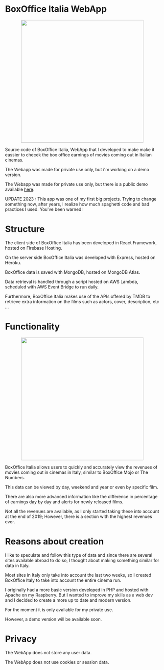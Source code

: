 # BoxOffice Italia WebApp
<p align="center">
  <img height="400" src="https://i.imgur.com/V4BOjFa.jpg" />
</p>

Source code of BoxOffice Italia, WebApp that I developed to make make it eassier to checek the box office earnings of movies coming out in Italian cinemas.

The Webapp was made for private use only, but i'm working on a demo version.

The Webapp was made for private use only, but there is a public demo available [here]([https://boxoffice-demo-37179.web.app/](https://boxoffice-demo.rastercrow.me/)).

UPDATE 2023 : This app was one of my first big projects. Trying to change something now, after years, I realize how much spaghetti code and bad practices I used. You've been warned! 
# Structure
The client side of BoxOffice Italia has been developed in React Framework, hosted on Firebase Hosting.

On the server side BoxOffice Italia was developed with Express, hosted on Heroku.

BoxOffice data is saved with MongoDB, hosted on MongoDB Atlas.

Data retrieval is handled through a script hosted on AWS Lambda, scheduled with AWS Event Bridge to run daily.

Furthermore, BoxOffice Italia makes use of the APIs offered by TMDB to retrieve extra information on the films such as actors, cover, description, etc ...

# Functionality
<p align = "center">
  <img height = "400" src = "https://i.imgur.com/DEnJkwK.jpg" />
</p>

BoxOffice Italia allows users to quickly and accurately view the revenues of movies coming out in cinemas in Italy, similar to BoxOffice Mojo or The Numbers.

This data can be viewed by day, weekend and year or even by specific film.

There are also more advanced information like the difference in percentage of earnings day by day and alerts for newly released films.

Not all the revenues are available, as I only started taking these into account at the end of 2019; However, there is a section with the highest revenues ever.

# Reasons about creation
I like to speculate and follow this type of data and since there are several sites available abroad to do so, I thought about making something similar for data in Italy.

Most sites in Italy only take into account the last two weeks, so I created BoxOffice Italy to take into account the entire cinema run.

I originally had a more basic version developed in PHP and hosted with Apache on my Raspberry. But I wanted to improve my skills as a web dev and I decided to create a more up to date and modern version.

For the moment it is only available for my private use.

However, a demo version will be available soon.

# Privacy
The WebApp does not store any user data.

The WebApp does not use cookies or session data.
